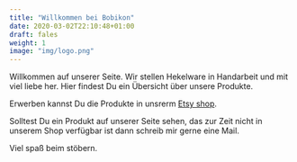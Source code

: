 ```yaml
---
title: "Willkommen bei Bobikon"
date: 2020-03-02T22:10:48+01:00
draft: fales
weight: 1
image: "img/logo.png"
---
```



Willkommen auf unserer Seite. Wir stellen Hekelware in Handarbeit und mit viel liebe her.
Hier findest Du ein Übersicht über unsere Produkte.
<!--more-->
Erwerben kannst Du die Produkte in unsrerm [Etsy shop](https://www.etsy.com/de/shop/BobiKon).

Solltest Du ein Produkt auf unserer Seite sehen, das zur Zeit nicht in unserem Shop
verfügbar ist dann schreib mir gerne eine Mail.

Viel spaß beim stöbern.
